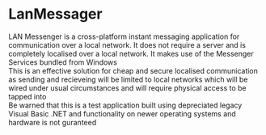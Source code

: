 # LanMessager
LAN Messenger is a cross-platform instant messaging application for communication over a local network. It does not require a server and is completely localised over a local network. It makes use of the Messenger Services bundled from Windows <br>
This is an effective solution for cheap and secure localised communication as sending and recieveing will be limited to local networks which will be wired under usual circumstances and will require physical access to be tapped into <br>
Be warned that this is a test application built using depreciated legacy Visual Basic .NET and functionality on newer operating systems and hardware is not guranteed
